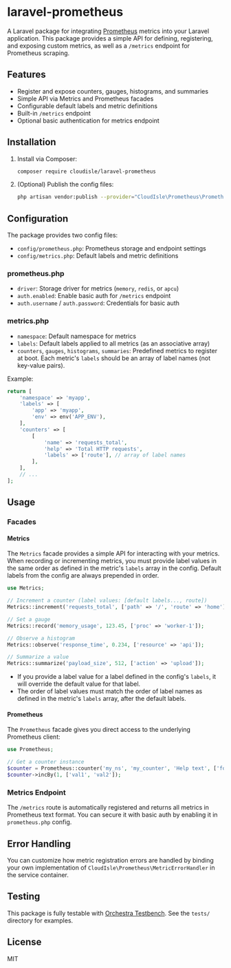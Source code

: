 # laravel-prometheus

A Laravel package for integrating [Prometheus](https://prometheus.io/) metrics into your Laravel application. This package provides a simple API for defining, registering, and exposing custom metrics, as well as a `/metrics` endpoint for Prometheus scraping.

## Features
- Register and expose counters, gauges, histograms, and summaries
- Simple API via Metrics and Prometheus facades
- Configurable default labels and metric definitions
- Built-in `/metrics` endpoint
- Optional basic authentication for metrics endpoint

## Installation

1. Install via Composer:
   ```bash
   composer require cloudisle/laravel-prometheus
   ```

2. (Optional) Publish the config files:
   ```bash
   php artisan vendor:publish --provider="CloudIsle\Prometheus\PrometheusServiceProvider" --tag=config
   ```

## Configuration

The package provides two config files:
- `config/prometheus.php`: Prometheus storage and endpoint settings
- `config/metrics.php`: Default labels and metric definitions

### prometheus.php
- `driver`: Storage driver for metrics (`memory`, `redis`, or `apcu`)
- `auth.enabled`: Enable basic auth for `/metrics` endpoint
- `auth.username` / `auth.password`: Credentials for basic auth

### metrics.php
- `namespace`: Default namespace for metrics
- `labels`: Default labels applied to all metrics (as an associative array)
- `counters`, `gauges`, `histograms`, `summaries`: Predefined metrics to register at boot. Each metric's `labels` should be an array of label names (not key-value pairs).

Example:
```php
return [
    'namespace' => 'myapp',
    'labels' => [
        'app' => 'myapp',
        'env' => env('APP_ENV'),
    ],
    'counters' => [
        [
            'name' => 'requests_total',
            'help' => 'Total HTTP requests',
            'labels' => ['route'], // array of label names
        ],
    ],
    // ...
];
```

## Usage

### Facades

#### Metrics
The `Metrics` facade provides a simple API for interacting with your metrics. When recording or incrementing metrics, you must provide label values in the same order as defined in the metric's `labels` array in the config. Default labels from the config are always prepended in order.

```php
use Metrics;

// Increment a counter (label values: [default labels..., route])
Metrics::increment('requests_total', ['path' => '/', 'route' => 'home']);

// Set a gauge
Metrics::record('memory_usage', 123.45, ['proc' => 'worker-1']);

// Observe a histogram
Metrics::observe('response_time', 0.234, ['resource' => 'api']);

// Summarize a value
Metrics::summarize('payload_size', 512, ['action' => 'upload']);
```

- If you provide a label value for a label defined in the config's `labels`, it will override the default value for that label.
- The order of label values must match the order of label names as defined in the metric's `labels` array, after the default labels.

#### Prometheus
The `Prometheus` facade gives you direct access to the underlying Prometheus client:

```php
use Prometheus;

// Get a counter instance
$counter = Prometheus::counter('my_ns', 'my_counter', 'Help text', ['foo', 'bar']);
$counter->incBy(1, ['val1', 'val2']);
```

### Metrics Endpoint

The `/metrics` route is automatically registered and returns all metrics in Prometheus text format. You can secure it with basic auth by enabling it in `prometheus.php` config.

## Error Handling

You can customize how metric registration errors are handled by binding your own implementation of `CloudIsle\Prometheus\MetricErrorHandler` in the service container.

## Testing

This package is fully testable with [Orchestra Testbench](https://github.com/orchestral/testbench). See the `tests/` directory for examples.

## License

MIT

